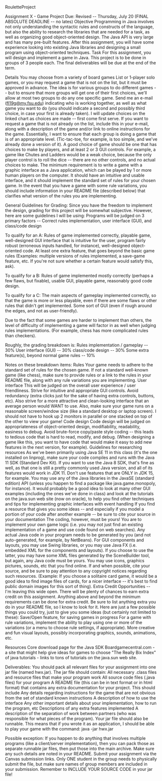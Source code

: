 RouletteProject

Assignment X - Game Project
Due: Revised -- Thursday, July 20 (FINAL ABSOLUTE DEADLINE -- no lates)
Objective
Programming in Java involves not only understanding the syntactic rules and constructs of the language, but also the ability to research the libraries that are needed for a task, as well as organizing good object-oriented design. The Java API is very large and has many pre-built features. After this assignment, you will have some experience looking into existing Java libraries and designing a small program using object-oriented techniques.
Task
For this assignment, you will design and implement a game in Java. This project is to be done in groups of 3 people each. The final deliverables will be due at the end of the term.

Details
You may choose from a variety of board games List or 1-player solo games, or you may request a game that is not on the list, but it must be approved in advance. The idea is for various groups to do different games -- but to ensure that more groups will get one of their first choices, we'll allow at most two groups to do any one specific game.
Send me an e-mail (fl19g@my.fsu.edu) indicating who is working together, as well as what game you want to do (you should indicate a second and possibly third choice, in case your first is already taken). I will update choices on the linked chart as choices are made -- first come first serve.
If you want to request a game that is not already on the list, include this in your e-mail, along with a description of the game and/or link to online instructions for the game. Essentially, I want to ensure that each group is doing a game that is of an appropriate level. (Tic-tac-toe, for example, is too simple, and we've already done a version of it).
A good choice of game should be one that has choices to make by players, and at least 2 or 3 GUI controls. For example, a game like Chutes and Ladders would be a weak choice, because the only player control is to roll the dice -- there are no other controls, and no actual choices to make.
The minimum requirement is to write a game with a graphic interface as a Java application, which can be played by 1 or more human players on the computer. It should have an intuitive and usable interface, and it should implement the standard set of rules for your chosen game. In the event that you have a game with some rule variations, you should include information in your README file (described below) that clarifies what version of the rules you are implementing.
 
General Guidelines for Grading: Since you have the freedom to implement the design, grading for this project will be somewhat subjective. However, here are some guidelines I will be using:
Programs will be judged on 3 primary factors -- Correct rules implementation, user interface (GUI), and class/code design
 
To qualify for an A: Rules of game implemented correctly, playable game, well-designed GUI interface that is intuitive for the user, program fairly robust (erroneous inputs handled, for instance), well-designed object-oriented code. At least one extra feature, that goes beyond the basic game rules (Examples: multiple versions of rules implemented, a save-game feature, etc. If you're not sure whether a certain feature would satisfy this, ask).
 
To qualify for a B: Rules of game implemented mostly correctly (perhaps a few flaws, but fixable), usable GUI, playable game, reasonably good code design.
 
To qualify for a C: The main aspects of gameplay implemented correctly, so that the game is more or less playable, even if there are some flaws or other rules that didn't get implemented. Some sort of GUI (even if rough around the edges, and not as user-friendly).
 
Due to the fact that some games are harder to implement than others, the level of difficulty of implementing a game will factor in as well when judging rules implementations. (For example, chess has more complicated rules than checkers).
 
Roughly, the grading breakdown is:
Rules implementation / gameplay -- 30%
User interface (GUI) -- 30%
class/code design -- 30%
Some extra feature(s), beyond normal game rules -- 10%


Notes on these breakdown items:
Rules
Your game needs to adhere to the standard set of rules for the chosen game. If not a standard well-known game (like chess), make sure to provide rules or a link to the rules in your README file, along with any rule variations you are implementing.
User interface
This will be judged on the overall user experience / user friendliness. Strive for intuitive and appropriate GUI controls. Avoid redundancy (extra clicks just for the sake of having extra controls, buttons, etc). Also strive for a more attractive and clean-looking interface that an average person would WANT to use.
Also, make sure your game runs on a reasonable screen/window size (like a standard desktop or laptop screen). I should not have to hook up 2 monitors in parallel or one stacked on top of the other to view your game!
Code design
Code design will be judged on appropriateness of object-oriented design, modifiability, readability, easiness to debug. Avoid brute-force copy/paste style coding -- this leads to tedious code that is hard to read, modify, and debug. (When designing a game like this, you want to have code that would make it easy to add new features in the next version, for example).
Guidelines for researching resources
As we've been primarily using Java SE 11 in this class (it's the one installed on linprog), make sure your code compiles and runs with the Java 11 SDK (Standard Dev Kit). If you want to use the Java 8 SDK, that's fine as well, as that one is still a pretty commonly used Java version, and all of its features would work in JDK 11. Don't use features that are ONLY in JDK 15, for example.
You may use any of the Java libraries in the JavaSE (standard edition) API (unless you happen to find a package like java.game.monopoly, for instance).
It would probably be a good idea to look at many other GUI examples (including the ones we've done in class) and look at the tutorials on the java.sun web site (now on oracle), to help you find other techniques and tips for implementing graphic interfaces with event handling
If you find a resource that gives you some ideas -- and especially if you model a portion of your code after another example -- be sure to cite your source in your documentation
The coding, however, must be yours! You are to implement your own game logic (i.e. you may not just find an existing implementation of a game and use code found on web searches).
Any actual Java code in your program needs to be generated by you (and not auto-generated, for example, by NetBeans).
For GUI components and layouts, you may use Swing libraries, or you may use Java FX (i.e. embedded XML for the components and layouts). If you choose to use the latter, you may have some XML files generated by the SceneBuilder tool, but again, any Java code must be yours.
You may use icons, graphics pictures, sounds, etc that you find online. If and when possible, cite your source, and be sure to pay attention to any copyright notices regarding such resources. (Example: If you choose a solitaire card game, it would be a good idea to find image files of cards, for a nicer interface -- it's best to find public domain images for this sort of thing).
Extra Credit Opportunities -- I'm leaving this wide open. There will be plenty of chances to earn extra credit on this assignment. Anything above and beyond the minimum requirements can be done for extra credit. Be sure to list anything extra you do in your README file, so I know to look for it. Here are just a few possible things you could try, just to give you some ideas (but certainly not limited to these):
Save/Open feature, for saving games in progress
For a game with rule variations, implement the ability to play using one or more of the variations (or a menu to choose rule settings, if appropriate).
More creative and fun visual layouts, possibly incorporating graphics, sounds, animations, etc.
 

Resources
Core download page for the Java SDK
Boardgamecentral.com - a site that might help give ideas for games to choose
"The Really Bix Index" of java tutorials - links to tons of tutorials on the java.sun web site.

Deliverables:
You should pack all relevant files for your assignment into one jar file (named hwx.jar). The jar file should contain:
All necessary .class files and resource files that make your program work
All source code files (.java files) for your program
A README file (this can be in text format or in html format) that contains any extra documentation for your project. This should include
Any details regarding instructions for the game that are not obvious from the set of standard known instructions
A description of how to use the interface
Any other important details about your implementation, how to run the program, etc
Descriptions of any extra features implemented
A description of the separation of work between partners (who was responsible for what pieces of the program).
Your jar file should also be runnable. This means that if you wrote it as an application, I should be able to play your game with the command:
 java -jar hwx.jar

Possible exception: If you happen to do anything that involves multiple programs (like a client/server implementation), then you can pack those as separate runnable jar files, then put those into the main archive. Make sure any such details are noted in your README.
Submit your assignment via the Canvas submission links. Only ONE student in the group needs to physically submit the file, but make sure names of group members are included in your submission. Remember to INCLUDE YOUR SOURCE CODE in your jar file!

